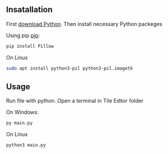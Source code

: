 ## Insatallation

First [download Python](https://www.python.org/downloads/).
Then install necessary Python packeges

Using pip [pip](https://pip.pypa.io/en/stable/):
```bash
pip install Pillow
```
On Linux
```bash
sudo apt install python3-pil python3-pil.imagetk
```

## Usage

Run file with python. Open a terminal in Tile Editor folder

On Windows:
```bash
py main.py
```
On Linux
```bash
python3 main.py
```






